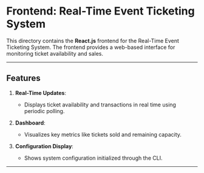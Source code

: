 

# Frontend: Real-Time Event Ticketing System

This directory contains the **React.js** frontend for the Real-Time Event Ticketing System. The frontend provides a web-based interface for monitoring ticket availability and sales.

---

## Features
1. **Real-Time Updates**:
   - Displays ticket availability and transactions in real time using periodic polling.

2. **Dashboard**:
   - Visualizes key metrics like tickets sold and remaining capacity.

3. **Configuration Display**:
   - Shows system configuration initialized through the CLI.

---


